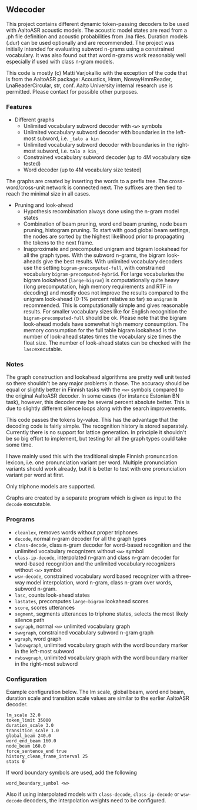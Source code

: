 ## Wdecoder

This project contains different dynamic token-passing decoders to be used with AaltoASR acoustic models. The acoustic model states are read from a .ph file definition and acoustic probabilities from .lna files. Duration models (.dur) can be used optionally and are recommended. The project was initially intended for evaluating subword n-grams using a constrained vocabulary. It was also found out that word n-grams work reasonably well especially if used with class n-gram models.

This code is mostly (c) Matti Varjokallio with the exception of the code that is from the AaltoASR package: Acoustics, Hmm, NowayHmmReader, LnaReaderCircular, str, conf.
Aalto University internal research use is permitted.
Please contact for possible other purposes. 


### Features

* Different graphs
    * Unlimited vocabulary subword decoder with `<w>` symbols
    * Unlimited vocabulary subword decoder with boundaries in the left-most subword, i.e. `_talo a kin`
    * Unlimited vocabulary subword decoder with boundaries in the right-most subword, i.e. `talo a kin_`
    * Constrained vocabulary subword decoder (up to 4M vocabulary size tested)
    * Word decoder (up to 4M vocabulary size tested)

The graphs are created by inserting the words to a prefix tree. The cross-word/cross-unit network is connected next. The suffixes are then tied to reach the minimal size in all cases. 

* Pruning and look-ahead
    * Hypothesis recombination always done using the n-gram model states
    * Combination of beam pruning, word end beam pruning, node beam pruning, histogram pruning. To start with good global beam settings, the nodes are sorted by the highest likelihood prior to propagating the tokens to the next frame.
    * Inapproximate and precomputed unigram and bigram lookahead for all the graph types. With the subword n-grams, the bigram look-aheads give the best results. With unlimited vocabulary decoders use the setting `bigram-precomputed-full`, with constrained vocabulary `bigram-precomputed-hybrid`. For large vocabularies the bigram lookahead (`large-bigram`) is computationally quite heavy (long precomputation, high memory requirements and RTF in decoding) and mostly does not improve the results compared to the unigram look-ahead (0-1% percent relative so far) so `unigram` is recommended. This is computationally simple and gives reasonable results. For smaller vocabulary sizes like for English recognition the `bigram-precomputed-full` should be ok. Please note that the bigram look-ahead models have somewhat high memory consumption. The memory consumption for the full table bigram lookahead is the number of look-ahead states times the vocabulary size times the float size. The number of look-ahead states can be checked with the `lasc`executable.

### Notes

The graph construction and lookahead algorithms are pretty well unit tested so there shouldn't be any major problems in those. The accuracy should be equal or slightly better in Finnish tasks with the `<w>` symbols compared to the original AaltoASR decoder. In some cases (for instance Estonian BN task), however, this decoder may be several percent absolute better. This is due to slightly different silence loops along with the search improvements.

This code passes the tokens by-value. This has the advantage that the decoding code is fairly simple. The recognition history is stored separately. Currently there is no support for lattice generation. In principle it shouldn't be so big effort to implement, but testing for all the graph types could take some time.

I have mainly used this with the traditional simple Finnish pronuncation lexicon, i.e. one pronunciation variant per word. Multiple pronunciation variants should work already, but it is better to test with one pronunciation variant per word at first.

Only triphone models are supported.

Graphs are created by a separate program which is given as input to the `decode` executable.

### Programs

* `cleanlex`, removes words without proper triphones
* `decode`, normal n-gram decoder for all the graph types
* `class-decode`, class n-gram decoder for word-based recognition and the unlimited vocabulary recognizers without `<w>` symbol
* `class-ip-decode`, interpolated n-gram and class n-gram decoder for word-based recognition and the unlimited vocabulary recognizers without `<w>` symbol
* `wsw-decode`, constrained vocabulary word based recognizer with a three-way model interpolation, word n-gram, class n-gram over words, subword n-gram.
* `lasc`, counts look-ahead states
* `lastates`, precomputes `large-bigram` lookahead scores
* `score`, scores utterances
* `segment`, segments utterances to triphone states, selects the most likely silence path
* `swgraph`, normal `<w>` unlimited vocabulary graph
* `swwgraph`, constrained vocabulary subword n-gram graph
* `wgraph`, word graph
* `lwbswgraph`, unlimited vocabulary graph with the word boundary marker in the left-most subword
* `rwbswgraph`, unlimited vocabulary graph with the word boundary marker in the right-most subword

### Configuration

Example configuration below. The lm scale, global beam, word end beam, duration scale and transition scale values are similar to the earlier AaltoASR decoder.

`lm_scale 32.0`  
`token_limit 35000`  
`duration_scale 3.0`  
`transition_scale 1.0`  
`global_beam 240.0`  
`word_end_beam 160.0`  
`node_beam 160.0`  
`force_sentence_end true`  
`history_clean_frame_interval 25`  
`stats 0`

If word boundary symbols are used, add the following

`word_boundary_symbol <w>`

Also if using interpolated models with `class-decode`, `class-ip-decode` or `wsw-decode` decoders, the interpolation weights need to be configured.
